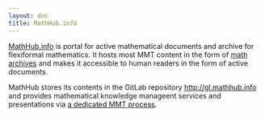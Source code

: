 ```yaml
---
layout: doc
title: MathHub.info 
---
```


[MathHub.info](http://mathhub.info) is portal for active mathematical documents and
archive for flexiformal mathematics. It hosts most MMT content in the form of
[math archives](archives) and makes it accessible to human readers in the
form of active documents.

MathHub stores its contents in the GitLab repository http://gl.mathhub.info and provides
mathematical knowledge manageent services and presentations via
[a dedicated MMT process](http://mmt.mathhub.info). 

